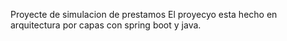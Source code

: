 Proyecte de simulacion de prestamos
El proyecyo esta hecho en arquitectura por capas con spring boot y java.
